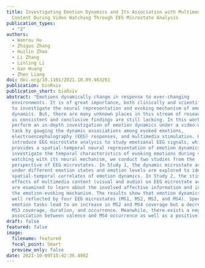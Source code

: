 ```yaml
---
title: Investigating Emotion Dynamics and Its Association with Multimedia
  Content During Video Watching Through EEG Microstate Analysis
publication_types:
  - "2"
authors:
  - Wanrou Hu
  - Zhiguo Zhang
  - Huilin Zhao
  - Li Zhang
  - Linling Li
  - Gan Huang
  - Zhen Liang
doi: doi.org/10.1101/2021.10.09.463281
publication: bioRxiv
publication_short: bioRxiv
abstract: "Emotions dynamically change in response to ever-changing
  environments. It is of great importance, both clinically and scientifically,
  to investigate the neural representation and evoking mechanism of emotion
  dynamics. But, there are many unknown places in this stream of research, such
  as consistent and conclusive findings are still lacking. In this work, we
  perform an in-depth investigation of emotion dynamics under a video-watching
  task by gauging the dynamic associations among evoked emotions,
  electroencephalography (EEG) responses, and multimedia stimulation. Here, we
  introduce EEG microstate analysis to study emotional EEG signals, which
  provides a spatial-temporal neural representation of emotion dynamics. To
  investigate the temporal characteristics of evoking emotions during video
  watching with its neural mechanism, we conduct two studies from the
  perspective of EEG microstates. In Study 1, the dynamic microstate activities
  under different emotion states and emotion levels are explored to identify EEG
  spatial-temporal correlates of emotion dynamics. In Study 2, the stimulation
  effects of multimedia content (visual and audio) on EEG microstate activities
  are examined to learn about the involved affective information and investigate
  the emotion-evoking mechanism. The results show that emotion dynamics could be
  well reflected by four EEG microstates (MS1, MS2, MS3, and MS4). Specifically,
  emotion tasks lead to an increase in MS2 and MS4 coverage but a decrease in
  MS3 coverage, duration, and occurrence. Meanwhile, there exists a negative
  association between valence and MS4 occurrence as well as a positive "
draft: false
featured: false
image:
  filename: featured
  focal_point: Smart
  preview_only: false
date: 2021-10-09T15:42:36.408Z
---
```


